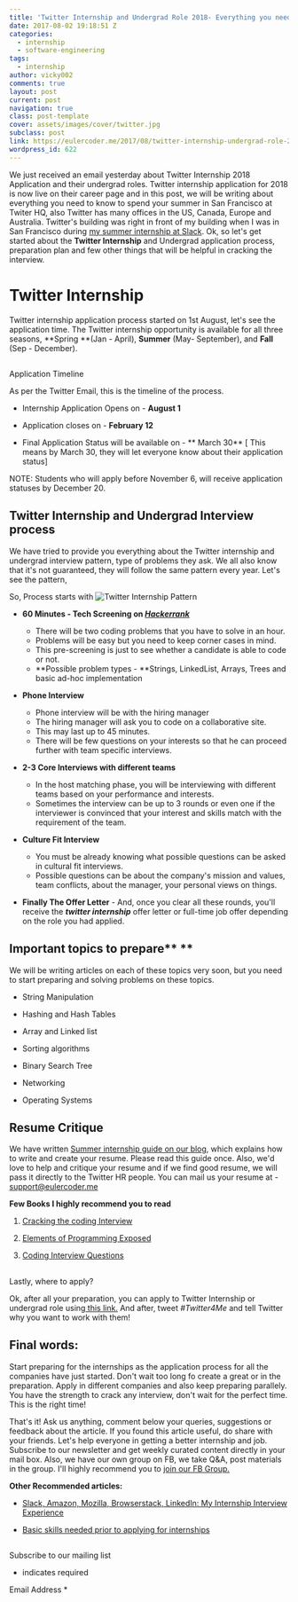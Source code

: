 ```yaml
---
title: 'Twitter Internship and Undergrad Role 2018- Everything you need to know'
date: 2017-08-02 19:18:51 Z
categories:
  - internship
  - software-engineering
tags:
  - internship
author: vicky002
comments: true
layout: post
current: post
navigation: true
class: post-template
cover: assets/images/cover/twitter.jpg
subclass: post
link: https://eulercoder.me/2017/08/twitter-internship-undergrad-role-2018/
wordpress_id: 622
---
```


We just received an email yesterday about Twitter Internship 2018 Application and their undergrad roles. Twitter internship application for 2018 is now live on their career page and in this post, we will be writing about everything you need to know to spend your summer in San Francisco at Twiter HQ, also Twitter has many offices in the US, Canada, Europe and Australia. Twitter's building was right in front of my building when I was in San Francisco during [my summer internship at Slack](https://eulercoder.me/2017/07/slack-internship-sf-silicon-valley/). Ok, so let's get started about the **Twitter Internship** and Undergrad application process, preparation plan and few other things that will be helpful in cracking the interview.

#

<!-- more -->

# Twitter Internship

Twitter internship application process started on 1st August, let's see the application time. The Twitter internship opportunity is available for all three seasons, **Spring **(Jan - April), **Summer** (May- September), and **Fall** (Sep - December).

##

Application Timeline

As per the Twitter Email, this is the timeline of the process.

- Internship Application Opens on - **August 1**

- Application closes on - **February 12**

- Final Application Status will be available on - ** March 30** [ This means by March 30, they will let everyone know about their application status]

NOTE: Students who will apply before November 6, will receive application statuses by December 20.

## Twitter Internship and Undergrad Interview process

We have tried to provide you everything about the Twitter internship and undergrad interview pattern, type of problems they ask. We all also know that it's not guaranteed, they will follow the same pattern every year. Let's see the pattern,

So, Process starts with ![Twitter Internship Pattern](https://eulercoder.me/wp-content/uploads/2017/08/Twitter-internship-min.png)

- **60 Minutes - Tech Screening on [_Hackerrank_](https://www.hackerrank.com)**

  - There will be two coding problems that you have to solve in an hour.
  - Problems will be easy but you need to keep corner cases in mind.
  - This pre-screening is just to see whether a candidate is able to code or not.
  - **Possible problem types - **Strings, LinkedList, Arrays, Trees and basic ad-hoc implementation

* **Phone Interview**

  - Phone interview will be with the hiring manager
  - The hiring manager will ask you to code on a collaborative site.
  - This may last up to 45 minutes.
  - There will be few questions on your interests so that he can proceed further with team specific interviews.

- **2-3 Core Interviews with different teams**

  - In the host matching phase, you will be interviewing with different teams based on your performance and interests.
  - Sometimes the interview can be up to 3 rounds or even one if the interviewer is convinced that your interest and skills match with the requirement of the team.

* **Culture Fit Interview**

  - You must be already knowing what possible questions can be asked in cultural fit interviews.
  - Possible questions can be about the company's mission and values, team conflicts, about the manager, your personal views on things.

- **Finally The Offer Letter** - And, once you clear all these rounds, you'll receive the _**twitter internship**_ offer letter or full-time job offer depending on the role you had applied.

## Important topics to prepare\*\* \*\*

We will be writing articles on each of these topics very soon, but you need to start preparing and solving problems on these topics.

- String Manipulation

- Hashing and Hash Tables

- Array and Linked list

- Sorting algorithms

- Binary Search Tree

- Networking

- Operating Systems

## Resume Critique

We have written [Summer internship guide on our blog](https://eulercoder.me/2017/07/summer-internship-ultimate-guide/), which explains how to write and create your resume. Please read this guide once. Also, we'd love to help and critique your resume and if we find good resume, we will pass it directly to the Twitter HR people. You can mail us your resume at -[ support@eulercoder.me](mailto:support@eulercoder.me?subject=Attaching%20resume%20for%20critique%20and%20refferal&body=Hello%20Eulercoder%20Team%2C%20please%20have%20a%20look%20at%20my%20resume.%20)

**Few Books I highly recommend you to read**

1. ​[Cracking](https://amzn.to/2ul5KaC)[ the coding Interview](https://amzn.to/2ul5KaC)

2) [Elements of Programming Exposed](https://amzn.to/2vtXfPz)

3. ​[Coding](https://amzn.to/2vtJ1ye)[ Interview Questions](https://amzn.to/2vtJ1ye)

##

Lastly, where to apply?

Ok, after all your preparation, you can apply to Twitter Internship or undergrad role using[ this link.](https://goo.gl/whS8td) And after, tweet _#Twitter4Me_ and tell Twitter why you want to work with them!

## Final words:

Start preparing for the internships as the application process for all the companies have just started. Don't wait too long fo create a great or in the preparation. Apply in different companies and also keep preparing parallely. You have the strength to crack any interview, don't wait for the perfect time. This is the right time!

That's it! Ask us anything, comment below your queries, suggestions or feedback about the article. If you found this article useful, do share with your friends. Let's help everyone in getting a better internship and job. Subscribe to our newsletter and get weekly curated content directly in your mail box. Also, we have our own group on FB, we take Q&A, post materials in the group. I'll highly recommend you to [join our FB Group.](https://www.facebook.com/groups/eulercoder)

**Other Recommended articles:**

- [Slack, Amazon, Mozilla, Browserstack, LinkedIn: My Internship Interview Experience](https://eulercoder.me/2017/07/slack-amazon-mozilla-linkedin-interview/)

- [Basic skills needed prior to applying for internships ](https://eulercoder.me/2017/07/basic-skills-needed-internship/)

##

##

Subscribe to our mailing list

- indicates required

Email Address \*
